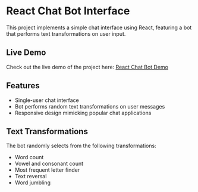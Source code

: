 # React Chat Bot Interface

This project implements a simple chat interface using React, featuring a bot that performs text transformations on user input.

## Live Demo

Check out the live demo of the project here: [React Chat Bot Demo](https://your-deployed-link-here.com)

## Features

- Single-user chat interface
- Bot performs random text transformations on user messages
- Responsive design mimicking popular chat applications

## Text Transformations

The bot randomly selects from the following transformations:
- Word count
- Vowel and consonant count
- Most frequent letter finder
- Text reversal
- Word jumbling